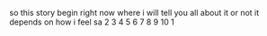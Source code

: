 so this story begin right now where i will tell you all about it or not it depends on how i feel sa
2 3 4 5 6 7 8 9 10
1